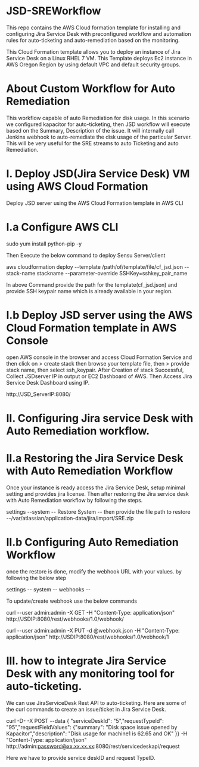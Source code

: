 # JSD-SREWorkflow
This repo contains the AWS Cloud formation template for installing and configuring Jira Service Desk with preconfigured workflow and automation rules for auto-ticketing and auto-remediation based on the monitoring.

This Cloud Formation template allows you to deploy an instance of Jira Service Desk on a Linux RHEL 7 VM. This Template deploys Ec2 instance in AWS Oregon Region by using default VPC and default security groups.

#  About Custom Workflow for Auto Remediation
This workflow capable of auto Remediation for disk usage. In this scenario we configured kapacitor for auto-ticketing, then JSD workflow will execute based on the Summary, Description of the issue. It will internally call Jenkins webhook to auto-remediate the disk usage of the particular Server. This will be very useful for the SRE streams to auto Ticketing and auto Remediation.

# I. Deploy JSD(Jira Service Desk) VM using AWS Cloud Formation
Deploy JSD server using the AWS Cloud Formation template in AWS CLI

# I.a Configure AWS CLI
sudo yum install python-pip -y

Then Execute the below command to deploy Sensu Server/client

aws cloudformation deploy --template /path/of/template/file/cf_jsd.json --stack-name stackname --parameter-override SSHKey=sshkey_pair_name

In above Command provide the path for the template(cf_jsd.json) and provide SSH keypair name which is already available in your region.

# I.b Deploy JSD server using the AWS Cloud Formation template in AWS Console
open AWS console in the browser and access Cloud Formation Service and then click on > create stack then browse your template file, then > provide stack name, then select ssh_keypair. After Creation of stack Successful, Collect JSDserver IP in output or EC2 Dashboard of AWS. Then Access Jira Service Desk Dashboard using IP.

http://JSD_ServerIP:8080/

# II. Configuring Jira service Desk with Auto Remediation workflow.
# II.a Restoring the Jira Service Desk with Auto Remediation Workflow
Once your instance is ready access the Jira Service Desk, setup minimal setting and provides jira license. Then after restoring the Jira service desk with Auto Remediation workflow by following the steps.

settings --system -- Restore System -- then provide the file path to restore --/var/atlassian/application-data/jira/import/SRE.zip

# II.b Configuring Auto Remediation Workflow
once the restore is done, modify the webhook URL with your values. by following the below step

settings -- system -- webhooks --

To update/create webhook use the below commands

curl --user admin:admin -X GET -H "Content-Type: application/json" http://JSDIP:8080/rest/webhooks/1.0/webhook/

curl --user admin:admin -X PUT -d @webhook.json -H "Content-Type: application/json" http://JSDIP:8080/rest/webhooks/1.0/webhook/1

# III. how to integrate Jira Service Desk with any monitoring tool for auto-ticketing.
We can use JiraServiceDesk Rest API to auto-ticketing. Here are some of the curl commands to create an issue/ticket in Jira Service Desk.

curl -D- -X POST --data { "serviceDeskId": "5","requestTypeId": "95","requestFieldValues": {"summary": "Disk space issue opened by Kapacitor","description": "Disk usage for machine1 is 62.65 and OK" }} -H "Content-Type: application/json" http://admin:password@xx.xx.xx.xx:8080/rest/servicedeskapi/request

Here we have to provide service deskID and request TypeID.
